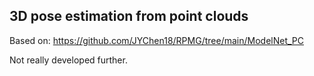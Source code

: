 ## 3D pose estimation from point clouds
Based on: https://github.com/JYChen18/RPMG/tree/main/ModelNet_PC

Not really developed further.
